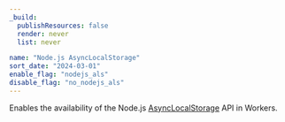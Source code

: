 ```yaml
---
_build:
  publishResources: false
  render: never
  list: never

name: "Node.js AsyncLocalStorage"
sort_date: "2024-03-01"
enable_flag: "nodejs_als"
disable_flag: "no_nodejs_als"
---
```


Enables the availability of the Node.js [AsyncLocalStorage](https://nodejs.org/api/async_hooks.html#async_hooks_class_asynclocalstorage) API in Workers.
